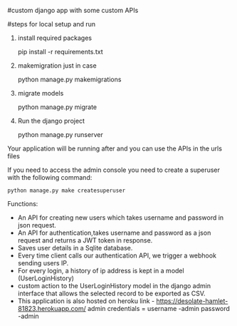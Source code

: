 #custom django app with some custom APIs

#steps for local setup and run
1. install required packages

    pip install -r requirements.txt
    
2. makemigration just in case 

    python manage.py makemigrations 
    
3. migrate models

    python manage.py migrate

4. Run the django project

    python manage.py runserver

Your application will be running after and you can use the APIs in the urls files

If you need to access the admin console you need to create a superuser with the following command:

    python manage.py make createsuperuser



Functions:

- An API for creating new users which takes username and password in json request.
- An API for authentication,takes username and password as a json request and returns a JWT     token in response.
- Saves user details in a Sqlite database.
- Every time client calls our authentication API, we trigger a webhook sending users IP.
- For every login, a history of ip address is kept in a model (UserLoginHistory)
- custom action to the UserLoginHistory model in the django admin interface that allows the selected record to be exported as CSV.
- This application is also hosted on heroku
link - https://desolate-hamlet-81823.herokuapp.com/
admin credentials = username -admin
                    password -admin


